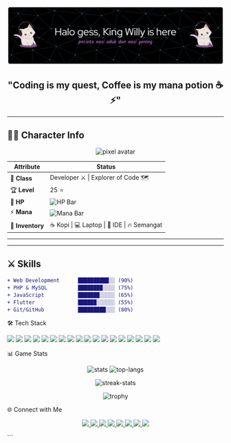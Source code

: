 ![WillyantoWu](img/github-header-banner.png)

<h2 align="center">"Coding is my quest, Coffee is my mana potion ☕⚡"</h2>

---

## 🧑‍💻 Character Info

<p align="center">
  <img src="https://media.giphy.com/media/du3J3cXyzhj75IOgvA/giphy.gif" width="120" alt="pixel avatar"/>
</p>

| Attribute        | Status                                                                      |
| ---------------- | --------------------------------------------------------------------------- |
| 🎯 **Class**     | Developer ⚔️ \| Explorer of Code 🗺️                                         |
| 🏆 **Level**     | 25 ⭐                                                                       |
| 💖 **HP**        | ![HP Bar](https://progress-bar.dev/90/?title=HP&width=200&color=eb4034)     |
| ⚡ **Mana**      | ![Mana Bar](https://progress-bar.dev/70/?title=Mana&width=200&color=3498db) |
| 🎒 **Inventory** | ☕ Kopi \| 💻 Laptop \| 📝 IDE \| 🔥 Semangat                               |

---

---

## ⚔️ Skills

```diff
+ Web Development      ██████████░░ (90%)
+ PHP & MySQL          ████████░░░░ (75%)
+ JavaScript           ███████░░░░░ (65%)
+ Flutter              ██████░░░░░░ (55%)
+ Git/GitHub           █████████░░░ (80%)
```

🛠️ Tech Stack

<p align="left">
  <!-- Web Core -->
  <img src="https://img.shields.io/badge/HTML5-E34F26?style=for-the-badge&logo=html5&logoColor=white"/>
  <img src="https://img.shields.io/badge/CSS3-1572B6?style=for-the-badge&logo=css3&logoColor=white"/>
  <img src="https://img.shields.io/badge/JavaScript-F7E017?style=for-the-badge&logo=javascript&logoColor=black"/>
  <img src="https://img.shields.io/badge/Bootstrap-7952B3?style=for-the-badge&logo=bootstrap&logoColor=white"/>
  <img src="https://img.shields.io/badge/TailwindCSS-38B2AC?style=for-the-badge&logo=tailwind-css&logoColor=white"/>
  
  <!-- Backend -->
  <img src="https://img.shields.io/badge/PHP-777BB4?style=for-the-badge&logo=php&logoColor=white"/>
  <img src="https://img.shields.io/badge/MySQL-4479A1?style=for-the-badge&logo=mysql&logoColor=white"/>
  <img src="https://img.shields.io/badge/Laravel-FF2D20?style=for-the-badge&logo=laravel&logoColor=white"/>
  <img src="https://img.shields.io/badge/Node.js-339933?style=for-the-badge&logo=node.js&logoColor=white"/>
  <img src="https://img.shields.io/badge/Express.js-000000?style=for-the-badge&logo=express&logoColor=white"/>
  
  <!-- Mobile -->
  <img src="https://img.shields.io/badge/Flutter-02569B?style=for-the-badge&logo=flutter&logoColor=white"/>
  <img src="https://img.shields.io/badge/Dart-0175C2?style=for-the-badge&logo=dart&logoColor=white"/>
  
  <!-- Tools & Version Control -->
  <img src="https://img.shields.io/badge/Git-F05033?style=for-the-badge&logo=git&logoColor=white"/>
  <img src="https://img.shields.io/badge/GitHub-181717?style=for-the-badge&logo=github&logoColor=white"/>
  <img src="https://img.shields.io/badge/VSCode-0078D4?style=for-the-badge&logo=visual-studio-code&logoColor=white"/>
  <img src="https://img.shields.io/badge/Postman-FF6C37?style=for-the-badge&logo=postman&logoColor=white"/>
  
  <!-- Others -->
  <img src="https://img.shields.io/badge/Figma-F24E1E?style=for-the-badge&logo=figma&logoColor=white"/>
  <img src="https://img.shields.io/badge/Linux-FCC624?style=for-the-badge&logo=linux&logoColor=black"/>
</p>

📊 Game Stats

<p align="center">
  <!-- Main Stats -->
  <img src="https://github-readme-stats.vercel.app/api?username=WillyantoWu&show_icons=true&theme=radical&hide_border=true&bg_color=0D1117&title_color=FF6E96&icon_color=F8D866" alt="stats" height="165"/>
  
  <!-- Top Languages -->
  <img src="https://github-readme-stats.vercel.app/api/top-langs/?username=WillyantoWu&layout=compact&theme=radical&hide_border=true&bg_color=0D1117&title_color=FF6E96" alt="top-langs" height="165"/>
</p>

<!-- Streak Stats -->
<p align="center">
  <img src="https://streak-stats.demolab.com?user=WillyantoWu&theme=radical&hide_border=true&background=0D1117&stroke=0000&ring=FF6E96&fire=F8D866&currStreakLabel=FF6E96" alt="streak-stats" height="165"/>
</p>

<!-- Trophy -->
<p align="center">
  <img src="https://github-profile-trophy.vercel.app/?username=WillyantoWu&theme=radical&no-frame=true&no-bg=true&row=1&column=6" alt="trophy"/>
</p>

🌐 Connect with Me

<p align="center">
  <a href="https://linkedin.com/in/yourprofile" target="_blank">
    <img src="https://img.shields.io/badge/LinkedIn-Profile-blue?style=for-the-badge&logo=linkedin"/>
  </a>
  <a href="mailto:youremail@gmail.com">
    <img src="https://img.shields.io/badge/Gmail-Contact-red?style=for-the-badge&logo=gmail"/>
  </a>
  <a href="https://github.com/WillyantoWu" target="_blank">
    <img src="https://img.shields.io/badge/GitHub-Follow-black?style=for-the-badge&logo=github"/>
  </a>
  <a href="https://twitter.com/yourusername" target="_blank">
    <img src="https://img.shields.io/badge/Twitter-Profile-1DA1F2?style=for-the-badge&logo=twitter&logoColor=white"/>
  </a>
  <a href="https://instagram.com/yourusername" target="_blank">
    <img src="https://img.shields.io/badge/Instagram-Follow-E4405F?style=for-the-badge&logo=instagram&logoColor=white"/>
  </a>
  <a href="https://discord.gg/yourserver" target="_blank">
    <img src="https://img.shields.io/badge/Discord-Community-5865F2?style=for-the-badge&logo=discord&logoColor=white"/>
  </a>
  <a href="https://youtube.com/@yourchannel" target="_blank">
    <img src="https://img.shields.io/badge/YouTube-Subscribe-FF0000?style=for-the-badge&logo=youtube&logoColor=white"/>
  </a>
  <a href="https://yourportfolio.com" target="_blank">
    <img src="https://img.shields.io/badge/Portfolio-Visit-0A66C2?style=for-the-badge&logo=google-chrome&logoColor=white"/>
  </a>
</p>
 ```
